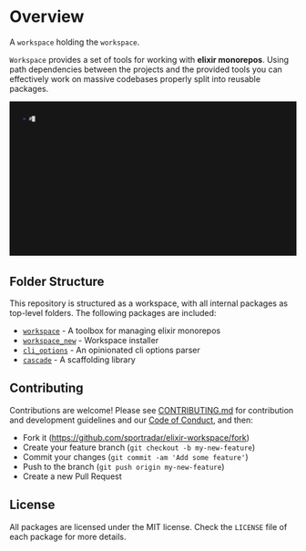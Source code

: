 # Overview

A `workspace` holding the `workspace`.

`Workspace` provides a set of tools for working with **elixir monorepos**.
Using path dependencies between the projects and the provided tools you can
effectively work on massive codebases properly split into reusable packages.

![Demo](https://github.com/sportradar/elixir-workspace/blob/assets/demo.gif)

## Folder Structure

This repository is structured as a workspace, with all internal packages as
top-level folders. The following packages are included:

  * [`workspace`](workspace/README.md) - A toolbox for managing elixir monorepos
  * [`workspace_new`](workspace_new/README.md) - Workspace installer
  * [`cli_options`](cli_options/README.md) - An opinionated cli options parser
  * [`cascade`](cascade/README.md) - A scaffolding library

## Contributing

Contributions are welcome! Please see [CONTRIBUTING.md](CONTRIBUTING.md) for contribution
and development guidelines and our [Code of Conduct](CODE_OF_CONDUCT.md), and then:

  * Fork it (<https://github.com/sportradar/elixir-workspace/fork>)
  * Create your feature branch (`git checkout -b my-new-feature`)
  * Commit your changes (`git commit -am 'Add some feature'`)
  * Push to the branch (`git push origin my-new-feature`)
  * Create a new Pull Request

## License

All packages are licensed under the MIT license. Check the `LICENSE` file of each
package for more details.
